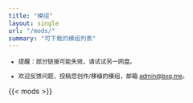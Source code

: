 ```yaml
---
title: "模组"
layout: single
url: "/mods/"
summary: "可下载的模组列表"
---
```


<small>

- 提醒：部分链接可能失效，请试试另一网盘。

- 欢迎反馈问题、投稿您创作/移植的模组，邮箱 [admin@bxq.me](mailto:admin@bxq.me)。

</small>

{{< mods >}}

